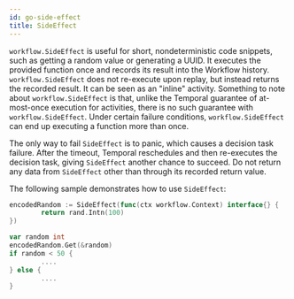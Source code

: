```yaml
---
id: go-side-effect
title: SideEffect
---
```


`workflow.SideEffect` is useful for short, nondeterministic code snippets, such as getting a random
value or generating a UUID. It executes the provided function once and records its result into the
Workflow history. `workflow.SideEffect` does not re-execute upon replay, but instead returns the
recorded result. It can be seen as an "inline" activity. Something to note about `workflow.SideEffect`
is that, unlike the Temporal guarantee of at-most-once execution for activities, there is no such
guarantee with `workflow.SideEffect`. Under certain failure conditions, `workflow.SideEffect` can
end up executing a function more than once.

The only way to fail `SideEffect` is to panic, which causes a decision task failure. After the
timeout, Temporal reschedules and then re-executes the decision task, giving `SideEffect` another chance
to succeed. Do not return any data from `SideEffect` other than through its recorded return value.

The following sample demonstrates how to use `SideEffect`:

```go
encodedRandom := SideEffect(func(ctx workflow.Context) interface{} {
        return rand.Intn(100)
})

var random int
encodedRandom.Get(&random)
if random < 50 {
        ....
} else {
        ....
}
```
